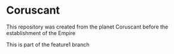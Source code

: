 # Coruscant
This repository was created from the planet Coruscant before the establishment of the Empire


This is part of the feature1 branch

